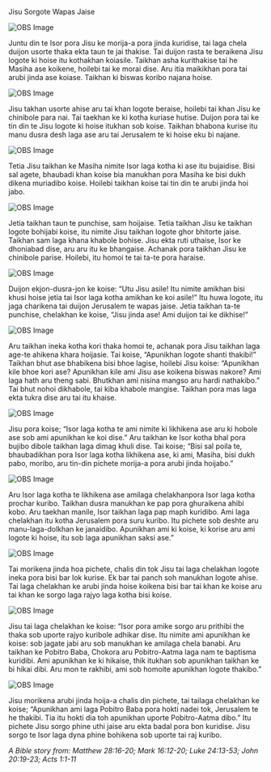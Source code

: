 Jisu Sorgote Wapas Jaise

![OBS Image](https://cdn.door43.org/obs/jpg/360px/obs-en-42-01.jpg)

Juntu din te Isor pora Jisu ke morija-a pora jinda kuridise, tai laga chela duijon usorte thaka ekta taun te jai thakise.  Tai duijon rasta te beraikena Jisu logote ki hoise itu kothakhan koiasile. Taikhan asha kurithakise tai he Masiha ase koikene, hoilebi tai ke morai dise. Aru itia maikikhan pora tai arubi jinda ase koiase.  Taikhan ki biswas koribo najana hoise. 

![OBS Image](https://cdn.door43.org/obs/jpg/360px/obs-en-42-02.jpg)

Jisu takhan usorte ahise aru tai khan logote beraise, hoilebi tai khan Jisu ke chinibole para nai. Tai taekhan ke ki kotha kuriase hutise.  Duijon pora tai ke tin din te Jisu logote ki hoise itukhan sob koise.  Taikhan bhabona kurise itu manu dusra desh laga ase aru tai Jerusalem te ki hoise eku bi najane. 

![OBS Image](https://cdn.door43.org/obs/jpg/360px/obs-en-42-03.jpg)

Tetia Jisu taikhan ke Masiha nimite Isor laga kotha ki ase itu bujaidise. Bisi sal agete, bhaubadi khan koise bia manukhan pora Masiha ke bisi dukh dikena muriadibo koise. Hoilebi taikhan koise tai tin din te arubi jinda hoi jabo. 

![OBS Image](https://cdn.door43.org/obs/jpg/360px/obs-en-42-04.jpg)

Jetia taikhan taun te punchise, sam hoijaise. Tetia taikhan Jisu ke taikhan logote bohijabi koise, itu nimite Jisu taikhan logote ghor bhitorte jaise. Taikhan sam laga khana khabole bohise. Jisu ekta ruti uthaise, Isor ke dhoniabad dise, aru aru itu ke bhangaise. Achanak pora taikhan Jisu ke chinibole parise. Hoilebi, itu homoi te tai ta-te pora haraise.

![OBS Image](https://cdn.door43.org/obs/jpg/360px/obs-en-42-05.jpg)

Duijon ekjon-dusra-jon ke koise: “Utu Jisu asile! Itu nimite amikhan bisi khusi hoise jetia tai Isor laga kotha amikhan ke koi asile!” Itu huwa logote, itu jaga charikena tai duijon Jerusalem te wapas jaise. Jetia taikhan ta-te punchise, chelakhan ke koise, “Jisu jinda ase! Ami duijon tai ke dikhise!”

![OBS Image](https://cdn.door43.org/obs/jpg/360px/obs-en-42-06.jpg)

Aru taikhan ineka kotha kori thaka homoi te, achanak pora Jisu taikhan laga age-te ahikena khara hoijasie. Tai koise, “Apunikhan logote shanti thakibi!” Taikhan bhut ase bhabikena bisi bhoe lagise, hoilebi Jisu koise: “Apunikhan kile bhoe kori ase? Apunikhan kile ami Jisu ase koikena biswas nakore? Ami laga hath aru theng sabi. Bhutkhan ami nisina mangso aru hardi nathakibo.” Tai bhut nohoi dikhabole, tai kiba khabole mangise. Taikhan pora mas laga ekta tukra dise aru tai itu khaise. 

![OBS Image](https://cdn.door43.org/obs/jpg/360px/obs-en-42-07.jpg)

Jisu pora koise; “Isor laga kotha te ami nimite ki likhikena ase aru ki hobole ase sob ami apunikhan ke koi dise.” Aru taikhan ke Isor kotha bhal pora bujibo dibole taikhan laga dimag khuli dise. Tai koise; “Bisi sal poila te, bhaubadikhan pora Isor laga kotha likhikena ase, ki ami, Masiha, bisi dukh pabo, moribo, aru tin-din pichete morija-a pora arubi jinda hoijabo.” 


![OBS Image](https://cdn.door43.org/obs/jpg/360px/obs-en-42-08.jpg)

Aru Isor laga kotha te likhikena ase amilaga chelakhanpora Isor laga kotha prochar kuribo. Taikhan dusra manukhan ke pap pora ghuraikena ahibi kobo. Aru taekhan manile, Isor taikhan laga pap maph kuridibo. Ami laga chelakhan itu kotha Jerusalem pora suru kuribo. Itu pichete sob deshte aru manu-laga-dolkhan ke janaidibo. Apunikhan ami ki koise, ki korise aru ami logote ki hoise, itu sob laga apunikhan saksi ase.” 

![OBS Image](https://cdn.door43.org/obs/jpg/360px/obs-en-42-09.jpg)

Tai morikena jinda hoa pichete, chalis din tok Jisu tai laga chelakhan logote ineka pora bisi bar lok kurise. Ek bar tai panch soh manukhan logote ahise. Tai laga chelakhan ke arubi jinda hoise koikena bisi bar tai khan ke koise aru tai khan ke sorgo laga rajyo laga kotha bisi koise. 

![OBS Image](https://cdn.door43.org/obs/jpg/360px/obs-en-42-10.jpg)

Jisu tai laga chelakhan ke koise: “Isor pora amike sorgo aru prithibi the thaka sob uporte rajyo kuribole adhikar dise. Itu nimite ami apunikhan ke koise: sob jagate jabi aru sob manukhan ke amilaga chela banabi. Aru taikhan ke Pobitro Baba, Chokora aru Pobitro-Aatma laga nam te baptisma kuridibi. Ami apunikhan ke ki hikaise, thik itukhan sob apunikhan taikhan ke bi hikai dibi. Aru mon te rakhibi, ami sob homoite apunikhan logote thakibo.”

![OBS Image](https://cdn.door43.org/obs/jpg/360px/obs-en-42-11.jpg)

Jisu morikena arubi jinda hoija-a chalis din pichete, tai tailaga chelakhan ke koise; “Apunikhan ami laga Pobitro Baba pora hokti nadei tok, Jerusalem te he thakibi. Tia itu hokti dia toh apunikhan uporte Pobitro-Aatma dibo.” Itu pichete Jisu sorgo phine uthi jaise aru ekta badal pora bon kuridise.  Jisu sorgo te Isor laga dyna phine bohikena sob uporte tai raj kuribo.

_A Bible story from: Matthew 28:16-20; Mark 16:12-20; Luke 24:13-53; John 20:19-23; Acts 1:1-11_

